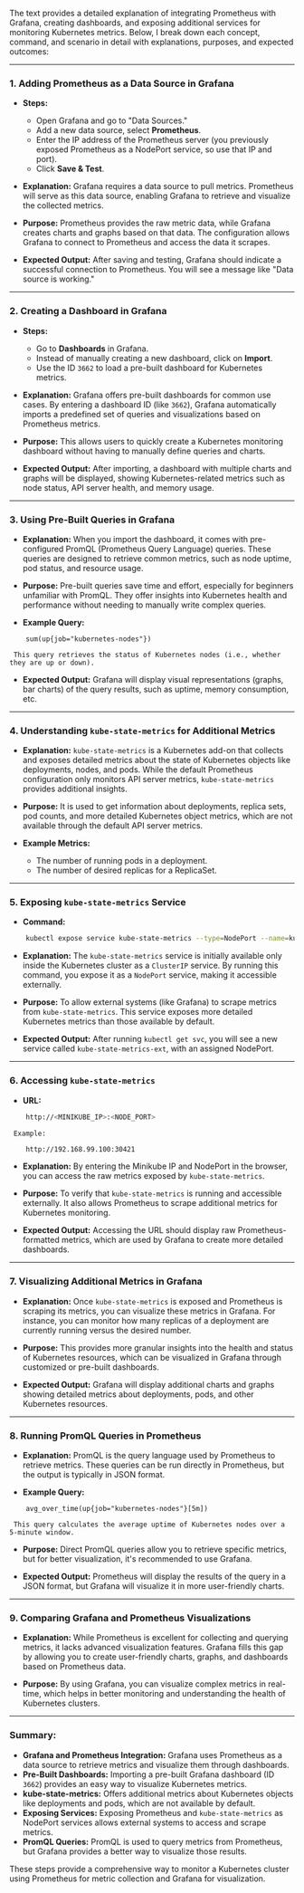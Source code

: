 The text provides a detailed explanation of integrating Prometheus with Grafana, creating dashboards, and exposing additional services for monitoring Kubernetes metrics. Below, I break down each concept, command, and scenario in detail with explanations, purposes, and expected outcomes:

---

### 1. **Adding Prometheus as a Data Source in Grafana**
   - **Steps:**
     - Open Grafana and go to "Data Sources."
     - Add a new data source, select **Prometheus**.
     - Enter the IP address of the Prometheus server (you previously exposed Prometheus as a NodePort service, so use that IP and port).
     - Click **Save & Test**.

   - **Explanation:**
     Grafana requires a data source to pull metrics. Prometheus will serve as this data source, enabling Grafana to retrieve and visualize the collected metrics.
     
   - **Purpose:**
     Prometheus provides the raw metric data, while Grafana creates charts and graphs based on that data. The configuration allows Grafana to connect to Prometheus and access the data it scrapes.

   - **Expected Output:**
     After saving and testing, Grafana should indicate a successful connection to Prometheus. You will see a message like "Data source is working."

---

### 2. **Creating a Dashboard in Grafana**
   - **Steps:**
     - Go to **Dashboards** in Grafana.
     - Instead of manually creating a new dashboard, click on **Import**.
     - Use the ID `3662` to load a pre-built dashboard for Kubernetes metrics.

   - **Explanation:**
     Grafana offers pre-built dashboards for common use cases. By entering a dashboard ID (like `3662`), Grafana automatically imports a predefined set of queries and visualizations based on Prometheus metrics.
     
   - **Purpose:**
     This allows users to quickly create a Kubernetes monitoring dashboard without having to manually define queries and charts.

   - **Expected Output:**
     After importing, a dashboard with multiple charts and graphs will be displayed, showing Kubernetes-related metrics such as node status, API server health, and memory usage.

---

### 3. **Using Pre-Built Queries in Grafana**
   - **Explanation:**
     When you import the dashboard, it comes with pre-configured PromQL (Prometheus Query Language) queries. These queries are designed to retrieve common metrics, such as node uptime, pod status, and resource usage.

   - **Purpose:**
     Pre-built queries save time and effort, especially for beginners unfamiliar with PromQL. They offer insights into Kubernetes health and performance without needing to manually write complex queries.

   - **Example Query:**
 ```promql
     sum(up{job="kubernetes-nodes"})
 ```
     This query retrieves the status of Kubernetes nodes (i.e., whether they are up or down).

   - **Expected Output:**
     Grafana will display visual representations (graphs, bar charts) of the query results, such as uptime, memory consumption, etc.

---

### 4. **Understanding `kube-state-metrics` for Additional Metrics**
   - **Explanation:**
     `kube-state-metrics` is a Kubernetes add-on that collects and exposes detailed metrics about the state of Kubernetes objects like deployments, nodes, and pods. While the default Prometheus configuration only monitors API server metrics, `kube-state-metrics` provides additional insights.

   - **Purpose:**
     It is used to get information about deployments, replica sets, pod counts, and more detailed Kubernetes object metrics, which are not available through the default API server metrics.

   - **Example Metrics:**
     - The number of running pods in a deployment.
     - The number of desired replicas for a ReplicaSet.

---

### 5. **Exposing `kube-state-metrics` Service**
   - **Command:**
 ```bash
     kubectl expose service kube-state-metrics --type=NodePort --name=kube-state-metrics-ext --target-port=8080
 ```
   - **Explanation:**
     The `kube-state-metrics` service is initially available only inside the Kubernetes cluster as a `ClusterIP` service. By running this command, you expose it as a `NodePort` service, making it accessible externally.

   - **Purpose:**
     To allow external systems (like Grafana) to scrape metrics from `kube-state-metrics`. This service exposes more detailed Kubernetes metrics than those available by default.
     
   - **Expected Output:**
     After running `kubectl get svc`, you will see a new service called `kube-state-metrics-ext`, with an assigned NodePort.

---

### 6. **Accessing `kube-state-metrics`**
   - **URL:**
 ```bash
     http://<MINIKUBE_IP>:<NODE_PORT>
 ```
     Example:
 ```bash
     http://192.168.99.100:30421
 ```

   - **Explanation:**
     By entering the Minikube IP and NodePort in the browser, you can access the raw metrics exposed by `kube-state-metrics`.
     
   - **Purpose:**
     To verify that `kube-state-metrics` is running and accessible externally. It also allows Prometheus to scrape additional metrics for Kubernetes monitoring.

   - **Expected Output:**
     Accessing the URL should display raw Prometheus-formatted metrics, which are used by Grafana to create more detailed dashboards.

---

### 7. **Visualizing Additional Metrics in Grafana**
   - **Explanation:**
     Once `kube-state-metrics` is exposed and Prometheus is scraping its metrics, you can visualize these metrics in Grafana. For instance, you can monitor how many replicas of a deployment are currently running versus the desired number.

   - **Purpose:**
     This provides more granular insights into the health and status of Kubernetes resources, which can be visualized in Grafana through customized or pre-built dashboards.

   - **Expected Output:**
     Grafana will display additional charts and graphs showing detailed metrics about deployments, pods, and other Kubernetes resources.

---

### 8. **Running PromQL Queries in Prometheus**
   - **Explanation:**
     PromQL is the query language used by Prometheus to retrieve metrics. These queries can be run directly in Prometheus, but the output is typically in JSON format.

   - **Example Query:**
 ```promql
     avg_over_time(up{job="kubernetes-nodes"}[5m])
 ```
     This query calculates the average uptime of Kubernetes nodes over a 5-minute window.

   - **Purpose:**
     Direct PromQL queries allow you to retrieve specific metrics, but for better visualization, it's recommended to use Grafana.

   - **Expected Output:**
     Prometheus will display the results of the query in a JSON format, but Grafana will visualize it in more user-friendly charts.

---

### 9. **Comparing Grafana and Prometheus Visualizations**
   - **Explanation:**
     While Prometheus is excellent for collecting and querying metrics, it lacks advanced visualization features. Grafana fills this gap by allowing you to create user-friendly charts, graphs, and dashboards based on Prometheus data.

   - **Purpose:**
     By using Grafana, you can visualize complex metrics in real-time, which helps in better monitoring and understanding the health of Kubernetes clusters.

---

### Summary:
- **Grafana and Prometheus Integration:** Grafana uses Prometheus as a data source to retrieve metrics and visualize them through dashboards.
- **Pre-Built Dashboards:** Importing a pre-built Grafana dashboard (ID `3662`) provides an easy way to visualize Kubernetes metrics.
- **kube-state-metrics:** Offers additional metrics about Kubernetes objects like deployments and pods, which are not available by default.
- **Exposing Services:** Exposing Prometheus and `kube-state-metrics` as NodePort services allows external systems to access and scrape metrics.
- **PromQL Queries:** PromQL is used to query metrics from Prometheus, but Grafana provides a better way to visualize those results.

These steps provide a comprehensive way to monitor a Kubernetes cluster using Prometheus for metric collection and Grafana for visualization.